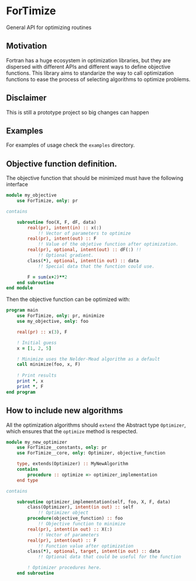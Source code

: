 # ForTimize
General API for optimizing routines

## Motivation
Fortran has a huge ecosystem in optimization libraries, but they are dispersed
with different APIs and different ways to define objective functions. This
library aims to standarize the way to call optimization functions to ease the
process of selecting algorithms to optimize problems.

## Disclaimer
This is still a prototype project so big changes can happen

## Examples
For examples of usage check the `examples` directory.

## Objective function definition.
The objective function that should be minimized must have the following
interface

```fortran
module my_objective
    use ForTimize, only: pr

contains

    subroutine foo(X, F, dF, data)
        real(pr), intent(in) :: x(:)
            !! Vector of parameters to optimize
        real(pr), intent(out) :: F 
            !! Value of the objetive function after optimization.
        real(pr), optional, intent(out) :: dF(:) !!
            !! Optional gradient.
        class(*), optional, intent(in out) :: data
            !! Special data that the function could use.

        F = sum(x+2)**2
    end subroutine
end module
```

Then the objective function can be optimized with:

```fortran
program main
    use ForTimize, only: pr, minimize
    use my_objective, only: foo

    real(pr) :: x(3), F

    ! Initial guess
    x = [1, 2, 5]

    ! Minimize uses the Nelder-Mead algorithm as a default    
    call minimize(foo, x, F)
    
    ! Print results
    print *, x
    print *, F
end program

```

## How to include new algorithms
All the optimization algorithms should `extend` the Abstract type `Optimizer`, 
which ensures that the `optimize` method is respected.

```fortran
module my_new_optimizer
    use ForTimize__constants, only: pr
    use ForTimize__core, only: Optimizer, objective_function

    type, extends(Optimizer) :: MyNewAlgorithm
    contains
        procedure :: optimize => optimizer_implementation
    end type

contains

    subroutine optimizer_implementation(self, foo, X, F, data)
        class(Optimizer), intent(in out) :: self 
            !! Optimizer object
        procedure(objective_function) :: foo 
            !! Objective function to minimize
        real(pr), intent(in out) :: X(:) 
            !! Vector of parameters
        real(pr), intent(out) :: F 
            !! Function value after optimization
        class(*), optional, target, intent(in out) :: data 
            !! Optional data that could be useful for the function

        ! Optimizer procedures here.
    end subroutine
```


